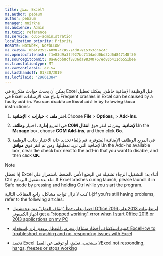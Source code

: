 ```yaml
---
title: تعطل Excel؟
ms.author: pebaum
author: pebaum
manager: mnirkhe
ms.audience: Admin
ms.topic: reference
ms.service: o365-administration
localization_priority: Priority
ROBOTS: NOINDEX, NOFOLLOW
ms.custom: 0ba48253-6088-4c95-94d8-815753c46c4c
ms.openlocfilehash: f1e83d9a3f4927bc711dadd0bd32d6d847140f30
ms.sourcegitcommit: 0ae6cbb8cf2836da98300767ed81b411d6551bee
ms.translationtype: MT
ms.contentlocale: ar-SA
ms.lasthandoff: 01/30/2019
ms.locfileid: "29661384"
---
```

<span data-ttu-id="eb0b8-p101">يمكن أن يحدث حوادث متكررة في Excel قبل الوظيفة الإضافية خاطئ. يمكنك تعطيل في Excel باتباع هذه الإرشادات:</span><span class="sxs-lookup"><span data-stu-id="eb0b8-p101">Frequent crashes in Excel can be caused by a faulty add-in. You can disable an Excel add-in by following these instructions:</span></span>
  
1. <span data-ttu-id="eb0b8-104">اختر **ملف** \> **خيارات** \> **الإضافية**.</span><span class="sxs-lookup"><span data-stu-id="eb0b8-104">Choose **File** \> **Options**, \> **Add-Ins**.</span></span>
    
2. <span data-ttu-id="eb0b8-105">في المربع **إدارة** ، اختيار **وظائف COM الإضافية**، ومن ثم انقر فوق **انتقال**.</span><span class="sxs-lookup"><span data-stu-id="eb0b8-105">In the **Manage** box, choose **COM Add-ins**, and then click **Go**.</span></span>
    
3. <span data-ttu-id="eb0b8-106">في المربع الوظائف الإضافية المتوفرة، قم بإلغاء تحديد خانة الاختيار بجانب الوظيفة الإضافية التي تريد تعطيلها، ومن ثم انقر فوق **موافق**.</span><span class="sxs-lookup"><span data-stu-id="eb0b8-106">In the Add-Ins available box, clear the check box next to the add-in that you want to disable, and then click **OK**.</span></span>
    
> [!NOTE]
> <span data-ttu-id="eb0b8-107">إذا تعطل Excel أثناء بدء التشغيل، الرجاء تشغيله في الوضع الأمن بالضغط باستمرار على Ctrl أثناء بدء تشغيل البرنامج.</span><span class="sxs-lookup"><span data-stu-id="eb0b8-107">If Excel crashes during launch, please launch it in Safe mode by pressing and holding Ctrl while you start the program.</span></span> 
  
<span data-ttu-id="eb0b8-108">إذا كنت لا تزال تواجه مشاكل، راجع المقالات التالية:</span><span class="sxs-lookup"><span data-stu-id="eb0b8-108">If you're still having problems, refer to the following articles:</span></span>
  
- [<span data-ttu-id="eb0b8-109">احصل على خطأ "إيقاف العمل" عند بدء تشغيل Office 2016 أو تطبيقات 2013 على جهاز الكمبيوتر</span><span class="sxs-lookup"><span data-stu-id="eb0b8-109">I get a "stopped working" error when I start Office 2016 or 2013 applications on my PC</span></span>](https://support.office.com/article/52bd7985-4e99-4a35-84c8-2d9b8301a2fa.aspx)
    
- [<span data-ttu-id="eb0b8-110">كيفية استكشاف أخطاء مشاكل تتعرض للتعطل وعدم الرد باستخدام Excel</span><span class="sxs-lookup"><span data-stu-id="eb0b8-110">How to troubleshoot crashing and not responding issues with Excel</span></span>](https://support.microsoft.com/help/2758592/how-to-troubleshoot-crashing-and-not-responding-issues-with-excel)
    
- [<span data-ttu-id="eb0b8-111">تجميد Excel لا يستجيب، تعليق، أو توقف عن العمل</span><span class="sxs-lookup"><span data-stu-id="eb0b8-111">Excel not responding, hangs, freezes or stops working</span></span>](https://support.office.com/article/37e7d3c9-9e84-40bf-a805-4ca6853a1ff4.aspx)
    
